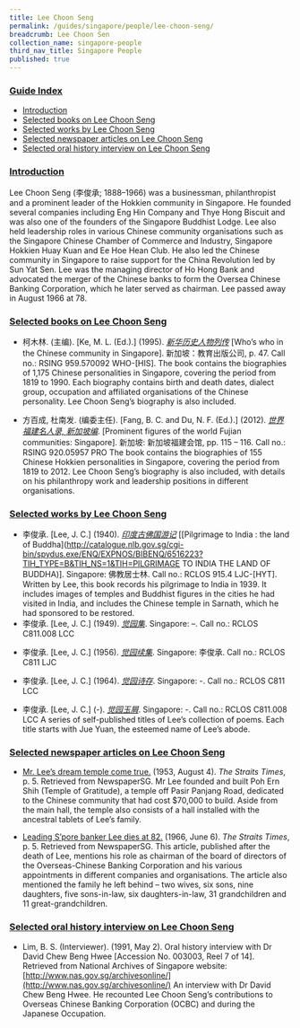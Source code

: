 ```yaml
---
title: Lee Choon Seng
permalink: /guides/singapore/people/lee-choon-seng/
breadcrumb: Lee Choon Sen
collection_name: singapore-people
third_nav_title: Singapore People
published: true
---
```


### <u>Guide Index</u>

* [Introduction](#introduction)
* [Selected books on Lee Choon Seng](#selected-books-on-lee-choon-seng)
* [Selected works by Lee Choon Seng](#selected-works-by-lee-choon-seng)
* [Selected newspaper articles on Lee Choon Seng](#selected-newspaper-articles-on-lee-choon-seng)
* [Selected oral history interview on Lee Choon Seng](#selected-oral-history-interview-on-lee-choon-seng)

### <u>Introduction</u>

Lee Choon Seng (李俊承; 1888–1966) was a businessman, philanthropist and a prominent leader of the Hokkien community in Singapore. He founded several companies including Eng Hin Company and Thye Hong Biscuit and was also one of the founders of the Singapore Buddhist Lodge. Lee also held leadership roles in various Chinese community organisations such as the Singapore Chinese Chamber of Commerce and Industry, Singapore Hokkien Huay Kuan and Ee Hoe Hean Club. He also led the Chinese community in Singapore to raise support for the China Revolution led by Sun Yat Sen. Lee was the managing director of Ho Hong Bank and advocated the merger of the Chinese banks to form the Oversea Chinese Banking Corporation, which he later served as chairman. Lee passed away in August 1966 at 78.

 

### <u>Selected books on Lee Choon Seng</u>

* 柯木林. (主编). [Ke, M. L. (Ed.).] (1995). [*新华历史人物列传*](http://eservice.nlb.gov.sg/item_holding_s.aspx?bid=85400628) [Who’s who in the Chinese community in Singapore]. 新加坡：教育出版公司, p. 47.
Call no.: RSING 959.570092 WHO-[HIS].
The book contains the biographies of 1,175 Chinese personalities in Singapore, covering the period from 1819 to 1990. Each biography contains birth and death dates, dialect group, occupation and affiliated organisations of the Chinese personality. Lee Choon Seng’s biography is also included.


* 方百成, 杜南发. (编委主任). [Fang, B. C. and Du, N. F. (Ed.).] (2012). [*世界福建名人录, 新加坡编*](http://eservice.nlb.gov.sg/item_holding_s.aspx?bid=200125706). [Prominent figures of the world Fujian communities: Singapore]. 新加坡: 新加坡福建会馆, pp. 115 – 116.
Call no.: RSING 920.05957 PRO
The book contains the biographies of 155 Chinese Hokkien personalities in Singapore, covering the period from 1819 to 2012. Lee Choon Seng’s biography is also included, with details on his philanthropy work and leadership positions in different organisations.

### <u>Selected works by Lee Choon Seng</u>

* 李俊承. [Lee, J. C.] (1940). [*印度古佛国游记*](http://eservice.nlb.gov.sg/item_holding_s.aspx?bid=12688442) [[Pilgrimage to India : the land of Buddha](http://catalogue.nlb.gov.sg/cgi-bin/spydus.exe/ENQ/EXPNOS/BIBENQ/6516223?TIH_TYPE=B&TIH_NS=1&TIH=PILGRIMAGE TO INDIA THE LAND OF BUDDHA)].
  Singapore: 佛教居士林.
  Call no.: RCLOS 915.4 LJC-[HYT].
  Written by Lee, this book records his pilgrimage to India in 1939. It includes images of temples and Buddhist figures in the cities he had visited in India, and includes the Chinese temple in Sarnath, which he had sponsored to be restored.
* 李俊承. [Lee, J. C.] (1949). [*觉园集*](http://eservice.nlb.gov.sg/item_holding_s.aspx?bid=84551656). Singapore: –.
  Call no.: RCLOS C811.008 LCC 

- 李俊承. [Lee, J. C.] (1956). [*觉园续集*](http://eservice.nlb.gov.sg/item_holding_s.aspx?bid=12696590). Singapore: 李俊承.
  Call no.: RCLOS C811 LJC
- 李俊承. [Lee, J. C.] (1964). [*觉园诗存*](http://eservice.nlb.gov.sg/item_holding_s.aspx?bid=84550061). Singapore: -.
  Call no.: RCLOS C811 LCC 

- 李俊承. [Lee, J. C.] (-). [*觉园玉屑*](http://eservice.nlb.gov.sg/item_holding_s.aspx?bid=84551520). Singapore: -.
  Call no.: RCLOS C811.008 LCC
  A series of self-published titles of Lee’s collection of poems. Each title starts with Jue Yuan, the esteemed name of Lee’s abode.

### <u>Selected newspaper articles on Lee Choon Seng</u>

* [Mr. Lee’s dream temple come true.](http://eresources.nlb.gov.sg/newspapers/Digitised/Article/straitstimes19530804-1.2.72) (1953, August 4). *The Straits Times*, p. 5. Retrieved from NewspaperSG.
Mr Lee founded and built Poh Ern Shih (Temple of Gratitude), a temple off Pasir Panjang Road, dedicated to the Chinese community that had cost $70,000 to build. Aside from the main hall, the temple also consists of a hall installed with the ancestral tablets of Lee’s family.


* [Leading S’pore banker Lee dies at 82.](http://eresources.nlb.gov.sg/newspapers/Digitised/Article/straitstimes19660606-1.2.38) (1966, June 6). *The Straits Times*, p. 5. Retrieved from NewspaperSG.
This article, published after the death of Lee, mentions his role as chairman of the board of directors of the Overseas-Chinese Banking Corporation and his various appointments in different companies and organisations. The article also mentioned the family he left behind – two wives, six sons, nine daughters, five sons-in-law, six daughters-in-law, 31 grandchildren and 11 great-grandchildren.


### <u>Selected oral history interview on Lee Choon Seng</u>

* Lim, B. S. (Interviewer). (1991, May 2). Oral history interview with Dr David Chew Beng Hwee [Accession No. 003003, Reel 7 of 14]. Retrieved from National Archives of Singapore website: [http://www.nas.gov.sg/archivesonline/](http://www.nas.gov.sg/archivesonline/)
An interview with Dr David Chew Beng Hwee. He recounted Lee Choon Seng’s contributions to Overseas Chinese Banking Corporation (OCBC) and during the Japanese Occupation.